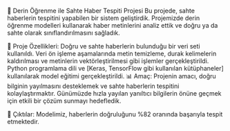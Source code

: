 📢 Derin Öğrenme ile Sahte Haber Tespiti Projesi
Bu projede, sahte haberlerin tespitini yapabilen bir sistem geliştirdik. Projemizde derin öğrenme modelleri kullanarak haber metinlerini analiz ettik ve doğru ya da sahte olarak sınıflandırılmasını sağladık.

📌 Proje Özellikleri:
Doğru ve sahte haberlerin bulunduğu bir veri seti kullanıldı.
Veri ön işleme aşamalarında metin temizleme, durak kelimelerin kaldırılması ve metinlerin vektörleştirilmesi gibi işlemler gerçekleştirildi.
Python programlama dili ve [Keras, TensorFlow gibi kullanılan kütüphaneler] kullanılarak model eğitimi gerçekleştirildi.
📊 Amaç:
Projenin amacı, doğru bilginin yayılmasını desteklemek ve sahte haberlerin tespitini kolaylaştırmaktır. Günümüzde hızla yayılan yanıltıcı bilgilerin önüne geçmek için etkili bir çözüm sunmayı hedefledik.

🎯 Çıktılar:
Modelimiz, haberlerin doğruluğunu %82 oranında başarıyla tespit etmektedir.
